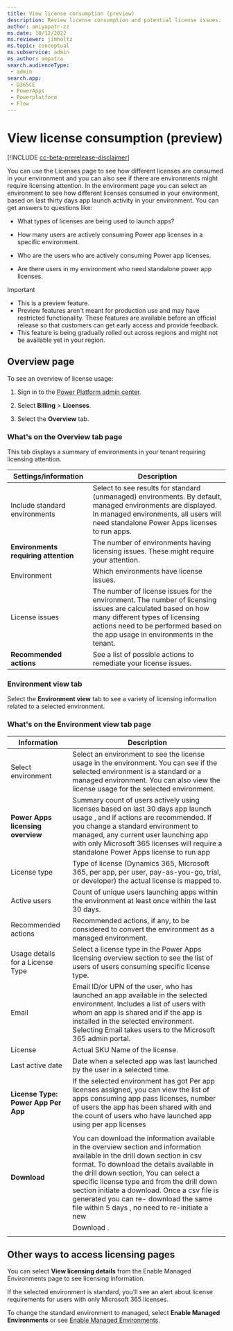 ```yaml
---
title: View license consumption (preview)
description: Review license consumption and potential license issues. 
author: amiyapatr-zz
ms.date: 10/12/2022
ms.reviewer: jimholtz
ms.topic: conceptual
ms.subservice: admin
ms.author: ampatra
search.audienceType: 
 - admin
search.app:
 - D365CE
 - PowerApps
 - Powerplatform
 - Flow
---
```


# View license consumption (preview)

<!-- fwlink: https://go.microsoft.com/fwlink/?linkid=2206011 -->

[!INCLUDE [cc-beta-prerelease-disclaimer](../includes/cc-beta-prerelease-disclaimer.md)]

You can use the Licenses page to see how different licenses are consumed in your environment and you can also see if there are environments might require licensing attention. In the environment page you can select an environment to see how different licenses consumed in your environment, based on last thirty days app launch activity in your environment. You can get answers to questions like:

-   What types of licenses are being used to launch apps?

-   How many users are actively consuming Power app licenses in a specific environment.

-   Who are the users who are actively consuming Power app licenses.

-   Are there users in my environment who need standalone power app licenses.

> [!IMPORTANT]
> - This is a preview feature.
> - Preview features aren't meant for production use and may have restricted functionality. These features are available before an official release so that customers can get early access and provide feedback.
> - This feature is being gradually rolled out across regions and might not be available yet in your region.

## Overview page

To see an overview of license usage:

1.  Sign in to the [<u>Power Platform admin center</u>](https://admin.powerplatform.microsoft.com/).

2.  Select **Billing** &gt; **Licenses**.

3.  Select the **Overview** tab.

### What's on the Overview tab page

This tab displays a summary of environments in your tenant requiring licensing attention.

| Settings/information          | Description        |
|--------------------------------------|------------------------------------------------------------|
| Include standard environments        | Select to see results for standard (unmanaged) environments. By default, managed environments are displayed. In managed environments, all users will need standalone Power Apps licenses to run apps.           |
| **Environments requiring attention** | The number of environments having licensing issues. These might require your attention.       |
| Environment                          | Which environments have license issues.               |
| License issues                       | The number of license issues for the environment. The number of licensing issues are calculated based on how many different types of licensing actions need to be performed based on the app usage in environments in the tenant. |
| **Recommended actions**              | See a list of possible actions to remediate your license issues.        |

### Environment view tab

Select the **Environment view** tab to see a variety of licensing information related to a selected environment.

### What's on the Environment view tab page

| Information                  | Description     |
|-------------------------------------|-------------------|
| Select environment                  | Select an environment to see the license usage in the environment. You can see if the selected environment is a standard or a managed environment. You can also view the license usage for the selected environment.        |
| **Power Apps licensing overview**   | Summary count of users actively using licenses based on last 30 days app launch usage , and if actions are recommended. If you change a standard environment to managed, any current user launching app with only Microsoft 365 licenses will require a standalone Power Apps license to run app     |
| License type                        | Type of license (Dynamics 365, Microsoft 365, per app, per user, pay-as-you-go, trial, or developer) the actual license is mapped to.       |
| Active users                        | Count of unique users launching apps within the environment at least once within the last 30 days.    |
| Recommended actions                 | Recommended actions, if any, to be considered to convert the environment as a managed environment.   |
| Usage details for a License Type    | Select a license type in the Power Apps licensing overview section to see the list of users of users consuming specific license type.                    |
| Email                               | Email ID/or UPN of the user, who has launched an app available in the selected environment. Includes a list of users with whom an app is shared and if the app is installed in the selected environment. Selecting Email takes users to the Microsoft 365 admin portal.     |
| License                             | Actual SKU Name of the license.     |
| Last active date                    | Date when a selected app was last launched by the user in a selected time.     |
| **License Type: Power App Per App** | If the selected environment has got Per app licenses assigned, you can view the list of apps consuming app pass licenses, number of users the app has been shared with and the count of users who have launched app using per app licenses     |
|                                     |                                              |
| **Download**                        | You can download the information available in the overview section and information available in the drill down section in csv format. To download the details available in the drill down section, You can select a specific license type and from the drill down section initiate a download. Once a csv file is generated you can re- download the same file within 5 days , no need to re-initiate a new |
|                                     | Download .             |
|                                     |                                                                                                                                                                                                                                                                                                         

## Other ways to access licensing pages

You can select **View licensing details** from the Enable Managed Environments page to see licensing information.

If the selected environment is standard, you'll see an alert about license requirements for users with only Microsoft 365 licenses.

To change the standard environment to managed, select **Enable Managed Environments** or see [Enable Managed Environments](hmanaged-environment-enable.md).

